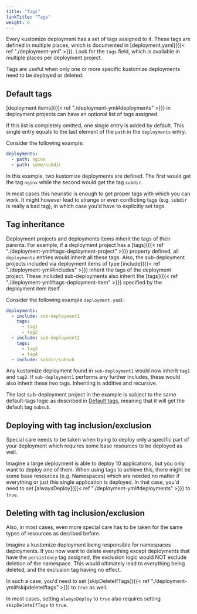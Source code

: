 ```yaml
---
title: "Tags"
linkTitle: "Tags"
weight: 6
---
```


Every kustomize deployment has a set of tags assigned to it. These tags are defined in multiple places, which is
documented in [deployment.yaml]({{< ref "./deployment-yml" >}}). Look for the `tags` field, which is available in multiple places per
deployment project.

Tags are useful when only one or more specific kustomize deployments need to be deployed or deleted.

## Default tags

[deployment items]({{< ref "./deployment-yml#deployments" >}}) in deployment projects can have an optional list of tags assigned.

If this list is completely omitted, one single entry is added by default. This single entry equals to the last element
of the `path` in the `deployments` entry.

Consider the following example:

```yaml
deployments:
  - path: nginx
  - path: some/subdir
```

In this example, two kustomize deployments are defined. The first would get the tag `nginx` while the second
would get the tag `subdir`.

In most cases this heuristic is enough to get proper tags with which you can work. It might however lead to strange
or even conflicting tags (e.g. `subdir` is really a bad tag), in which case you'd have to explicitly set tags.

## Tag inheritance

Deployment projects and deployments items inherit the tags of their parents. For example, if a deployment project
has a [tags]({{< ref "./deployment-yml#tags-deployment-project" >}}) property defined, all `deployments` entries would
inherit all these tags. Also, the sub-deployment projects included via deployment items of type
[include]({{< ref "./deployment-yml#includes" >}}) inherit the tags of the deployment project. These included sub-deployments also
inherit the [tags]({{< ref "./deployment-yml#tags-deployment-item" >}}) specified by the deployment item itself.

Consider the following example `deployment.yaml`:

```yaml
deployments:
  - include: sub-deployment1
    tags:
      - tag1
      - tag2
  - include: sub-deployment2
    tags:
      - tag3
      - tag4
  - include: subdir/subsub
```

Any kustomize deployment found in `sub-deployment1` would now inherit `tag1` and `tag2`. If `sub-deployment1` performs
any further includes, these would also inherit these two tags. Inheriting is additive and recursive.

The last sub-deployment project in the example is subject to the same default-tags logic as described
in [Default tags](#default-tags), meaning that it will get the default tag `subsub`.

## Deploying with tag inclusion/exclusion

Special care needs to be taken when trying to deploy only a specific part of your deployment which requires some base
resources to be deployed as well.

Imagine a large deployment is able to deploy 10 applications, but you only want to deploy one of them. When using tags
to achieve this, there might be some base resources (e.g. Namespaces) which are needed no matter if everything or just
this single application is deployed. In that case, you'd need to set [alwaysDeploy]({{< ref "./deployment-yml#deployments" >}})
to `true`.

## Deleting with tag inclusion/exclusion

Also, in most cases, even more special care has to be taken for the same types of resources as decribed before.

Imagine a kustomize deployment being responsible for namespaces deployments. If you now want to delete everything except
deployments that have the `persistency` tag assigned, the exclusion logic would NOT exclude deletion of the namespace.
This would ultimately lead to everything being deleted, and the exclusion tag having no effect.

In such a case, you'd need to set [skipDeleteIfTags]({{< ref "./deployment-yml#skipdeleteiftags" >}}) to `true` as well.

In most cases, setting `alwaysDeploy` to `true` also requires setting `skipDeleteIfTags` to `true`.
